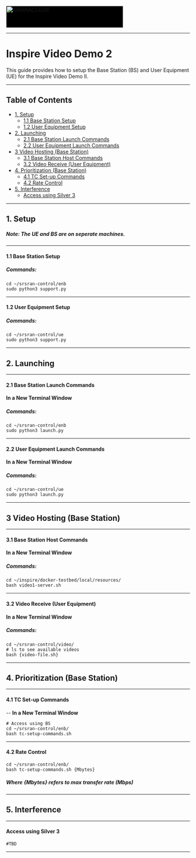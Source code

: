 <a href="https://airanaculus.com" target="_self" itemprop="url"><img decoding="async" width="321" height="60" style ="background: black; margin: auto;" alt="AiRANACULUS" itemprop="image" data-srcset="https://cv45a2.p3cdn1.secureserver.net/wp-content/uploads/2020/06/tgffb.png 321w, https://cv45a2.p3cdn1.secureserver.net/wp-content/uploads/2020/06/tgffb-300x56.png 300w" title="AiRANACULUS" data-src="https://cv45a2.p3cdn1.secureserver.net/wp-content/uploads/2020/06/tgffb.png" data-sizes="(max-width: 321px) 100vw, 321px" class="pp-photo-img wp-image-169 ls-is-cached lazyloaded" src="https://cv45a2.p3cdn1.secureserver.net/wp-content/uploads/2020/06/tgffb.png" sizes="(max-width: 321px) 100vw, 321px" srcset="https://cv45a2.p3cdn1.secureserver.net/wp-content/uploads/2020/06/tgffb.png 321w, https://cv45a2.p3cdn1.secureserver.net/wp-content/uploads/2020/06/tgffb-300x56.png 300w">
</a>

---

# Inspire Video Demo 2

This guide provides how to setup the Base Station (BS) and User Equipment (UE) for the Inspire Video Demo II. 

---
## **Table of Contents**
   * [1. Setup ](#1-setup)
        * [1.1 Base Station Setup](#11-base-station-setup)
        * [1.2 User Equipment Setup](#12-user-equipment-setup)
   * [2. Launching ](#2-launching)
        * [2.1 Base Station Launch Commands](#21-base-station-launch-commands)
        * [2.2 User Equipment Launch Commands](#22-user-equipment-launch-commands)
   * [3 Video Hosting (Base Station)](#3-video-hosting-base-station)
        * [3.1 Base Station Host Commands](#31-base-station-host-commands)
        * [3.2 Video Receive (User Equipment)](#32-video-receive-user-equipment)
   * [4. Prioritization (Base Station)](#4-prioritization-base-station)
        * [4.1 TC Set-up Commands](#41-tc-set-up-commands)
        * [4.2 Rate Control](#42-rate-control)
   * [5. Interference](#5-interference)
        * [Access using Silver 3](#access-using-silver-3)
---
## 1. Setup 
##### Note: The UE and BS are on seperate machines.
---
#### 1.1 Base Station Setup
##### Commands:
```
cd ~/srsran-control/enb
sudo python3 support.py
```
---
#### 1.2 User Equipment Setup
##### Commands:
```
cd ~/srsran-control/ue
sudo python3 support.py
```
---
## 2. Launching 
---
#### 2.1 Base Station Launch Commands

**In a New Terminal Window**
##### Commands:
```
cd ~/srsran-control/enb
sudo python3 launch.py
```
---
#### 2.2 User Equipment Launch Commands

**In a New Terminal Window**

##### Commands:
```
cd ~/srsran-control/ue
sudo python3 launch.py
```
---
## 3 Video Hosting (Base Station)
---
#### 3.1 Base Station Host Commands

**In a New Terminal Window**
##### Commands:

```
cd ~/inspire/docker-testbed/local/resources/
bash video1-server.sh
```
---
#### 3.2 Video Receive (User Equipment)

**In a New Terminal Window**
##### Commands:

```
cd ~/srsran-control/video/
# ls to see available videos
bash {video-file.sh}
```
---
## 4. Prioritization (Base Station)
---
#### 4.1 TC Set-up Commands
--
**In a New Terminal Window**

```
# Access using BS
cd ~/srsran-control/enb/
bash tc-setup-commands.sh
```
---
#### 4.2 Rate Control
```
cd ~/srsran-control/enb/
bash tc-setup-commands.sh {Mbytes}
```
##### Where {Mbytes} refers to max transfer rate (Mbps)
---
## 5. Interference
---
#### Access using Silver 3
```
#TBD
```
---
